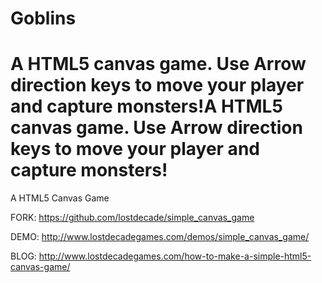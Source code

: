 # Goblins

A HTML5 canvas game. Use Arrow direction keys to move your player and capture monsters!A HTML5 canvas game. Use Arrow direction keys to move your player and capture monsters!
=======
A HTML5 Canvas Game

FORK: https://github.com/lostdecade/simple_canvas_game

DEMO: http://www.lostdecadegames.com/demos/simple_canvas_game/

BLOG: http://www.lostdecadegames.com/how-to-make-a-simple-html5-canvas-game/
